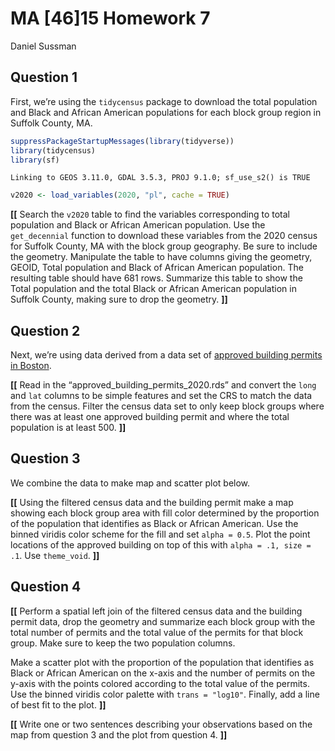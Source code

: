# MA \[46\]15 Homework 7
Daniel Sussman

## Question 1

First, we’re using the `tidycensus` package to download the total
population and Black and African American populations for each block
group region in Suffolk County, MA.

``` r
suppressPackageStartupMessages(library(tidyverse))
library(tidycensus)
library(sf)
```

    Linking to GEOS 3.11.0, GDAL 3.5.3, PROJ 9.1.0; sf_use_s2() is TRUE

``` r
v2020 <- load_variables(2020, "pl", cache = TRUE)
```

**\[\[** Search the `v2020` table to find the variables corresponding to
total population and Black or African American population. Use the
`get_decennial` function to download these variables from the 2020
census for Suffolk County, MA with the block group geography. Be sure to
include the geometry. Manipulate the table to have columns giving the
geometry, GEOID, Total population and Black of African American
population. The resulting table should have 681 rows. Summarize this
table to show the Total population and the total Black or African
American population in Suffolk County, making sure to drop the geometry.
**\]\]**

## Question 2

Next, we’re using data derived from a data set of [approved building
permits in
Boston](https://data.boston.gov/dataset/approved-building-permits).

**\[\[** Read in the “approved_building_permits_2020.rds” and convert
the `long` and `lat` columns to be simple features and set the CRS to
match the data from the census. Filter the census data set to only keep
block groups where there was at least one approved building permit and
where the total population is at least 500. **\]\]**

## Question 3

We combine the data to make map and scatter plot below.

**\[\[** Using the filtered census data and the building permit make a
map showing each block group area with fill color determined by the
proportion of the population that identifies as Black or African
American. Use the binned viridis color scheme for the fill and set
`alpha = 0.5`. Plot the point locations of the approved building on top
of this with `alpha = .1, size = .1`. Use `theme_void`. **\]\]**

## Question 4

**\[\[** Perform a spatial left join of the filtered census data and the
building permit data, drop the geometry and summarize each block group
with the total number of permits and the total value of the permits for
that block group. Make sure to keep the two population columns.

Make a scatter plot with the proportion of the population that
identifies as Black or African American on the x-axis and the number of
permits on the y-axis with the points colored according to the total
value of the permits. Use the binned viridis color palette with
`trans = "log10"`. Finally, add a line of best fit to the plot. **\]\]**

**\[\[** Write one or two sentences describing your observations based
on the map from question 3 and the plot from question 4. **\]\]**
